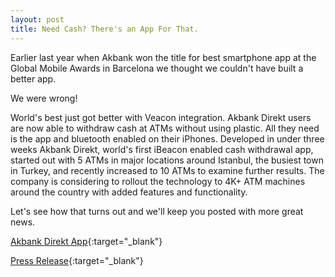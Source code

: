 ```yaml
---
layout: post
title: Need Cash? There's an App For That.
---
```

Earlier last year when Akbank won the title for best smartphone app at the Global Mobile Awards in Barcelona we thought we couldn't have built a better app. 

We were wrong!

World's best just got better with Veacon integration. Akbank Direkt users are now able to withdraw cash at ATMs without using plastic. All they need is the app and bluetooth enabled on their iPhones. Developed in under three weeks Akbank Direkt, world's first iBeacon enabled cash withdrawal app, started out with 5 ATMs in major locations around Istanbul, the busiest town in Turkey, and recently increased to 10 ATMs to examine further results. The company is considering to rollout the technology to 4K+ ATM machines around the country with added features and functionality. 

Let's see how that turns out and we'll keep you posted with more great news.

[Akbank Direkt App](http://appstore.com/akbankdirekt){:target="_blank"}

[Press Release](http://press.valensas.com/94086-need-cash-there-s-an-app-for-that){:target="_blank"}
